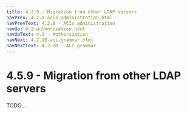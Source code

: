 ```yaml
---
title: 4.2.9 - Migration from other LDAP servers
navPrev: 4.2.8-acis-administration.html
navPrevText: 4.2.8 - ACIs administration
navUp: 4.2-authorization.html
navUpText: 4.2 - Authorization
navNext: 4.2.10-aci-grammar.html
navNextText: 4.2.10 - ACI grammar
---
```


# 4.5.9 - Migration from other LDAP servers

TODO...
